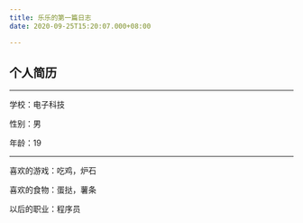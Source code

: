 ```yaml
---
title: 乐乐的第一篇日志
date: 2020-09-25T15:20:07.000+08:00

---
```


<!--more-->

## 个人简历  

---

学校：电子科技

性别：男

年龄：19

---

喜欢的游戏：吃鸡，炉石

喜欢的食物：蛋挞，薯条

以后的职业：程序员  
